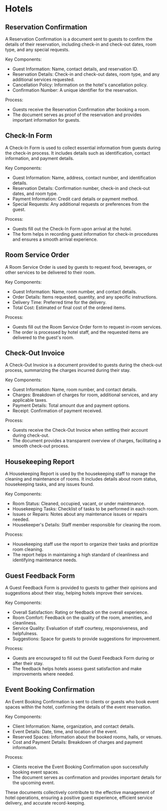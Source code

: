 # Hotels

## Reservation Confirmation

A Reservation Confirmation is a document sent to guests to confirm the details of their reservation, including check-in and check-out dates, room type, and any special requests.

Key Components:

* Guest Information: Name, contact details, and reservation ID.
* Reservation Details: Check-in and check-out dates, room type, and any additional services requested.
* Cancellation Policy: Information on the hotel's cancellation policy.
* Confirmation Number: A unique identifier for the reservation.

Process:

* Guests receive the Reservation Confirmation after booking a room.
* The document serves as proof of the reservation and provides important information for guests.

## Check-In Form

A Check-In Form is used to collect essential information from guests during the check-in process. It includes details such as identification, contact information, and payment details.

Key Components:

* Guest Information: Name, address, contact number, and identification details.
* Reservation Details: Confirmation number, check-in and check-out dates, and room type.
* Payment Information: Credit card details or payment method.
* Special Requests: Any additional requests or preferences from the guest.

Process:

* Guests fill out the Check-In Form upon arrival at the hotel.
* The form helps in recording guest information for check-in procedures and ensures a smooth arrival experience.

## Room Service Order

A Room Service Order is used by guests to request food, beverages, or other services to be delivered to their room.

Key Components:

* Guest Information: Name, room number, and contact details.
* Order Details: Items requested, quantity, and any specific instructions.
* Delivery Time: Preferred time for the delivery.
* Total Cost: Estimated or final cost of the ordered items.

Process:

* Guests fill out the Room Service Order form to request in-room services.
* The order is processed by hotel staff, and the requested items are delivered to the guest's room.

## Check-Out Invoice

A Check-Out Invoice is a document provided to guests during the check-out process, summarizing the charges incurred during their stay.

Key Components:

* Guest Information: Name, room number, and contact details.
* Charges: Breakdown of charges for room, additional services, and any applicable taxes.
* Payment Details: Total amount due and payment options.
* Receipt: Confirmation of payment received.

Process:

* Guests receive the Check-Out Invoice when settling their account during check-out.
* The document provides a transparent overview of charges, facilitating a smooth check-out process.

## Housekeeping Report

A Housekeeping Report is used by the housekeeping staff to manage the cleaning and maintenance of rooms. It includes details about room status, housekeeping tasks, and any issues found.

Key Components:

* Room Status: Cleaned, occupied, vacant, or under maintenance.
* Housekeeping Tasks: Checklist of tasks to be performed in each room.
* Issues or Repairs: Notes about any maintenance issues or repairs needed.
* Housekeeper's Details: Staff member responsible for cleaning the room.

Process:

* Housekeeping staff use the report to organize their tasks and prioritize room cleaning.
* The report helps in maintaining a high standard of cleanliness and identifying maintenance needs.

## Guest Feedback Form

A Guest Feedback Form is provided to guests to gather their opinions and suggestions about their stay, helping hotels improve their services.

Key Components:

* Overall Satisfaction: Rating or feedback on the overall experience.
* Room Comfort: Feedback on the quality of the room, amenities, and cleanliness.
* Service Quality: Evaluation of staff courtesy, responsiveness, and helpfulness.
* Suggestions: Space for guests to provide suggestions for improvement.

Process:

* Guests are encouraged to fill out the Guest Feedback Form during or after their stay.
* The feedback helps hotels assess guest satisfaction and make improvements where needed.

## Event Booking Confirmation

An Event Booking Confirmation is sent to clients or guests who book event spaces within the hotel, confirming the details of the event reservation.

Key Components:

* Client Information: Name, organization, and contact details.
* Event Details: Date, time, and location of the event.
* Reserved Spaces: Information about the booked rooms, halls, or venues.
* Cost and Payment Details: Breakdown of charges and payment information.

Process:

* Clients receive the Event Booking Confirmation upon successfully booking event spaces.
* The document serves as confirmation and provides important details for the upcoming event.

These documents collectively contribute to the effective management of hotel operations, ensuring a positive guest experience, efficient service delivery, and accurate record-keeping.